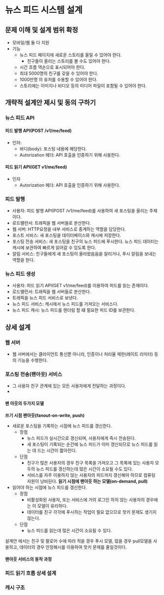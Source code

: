 # 뉴스 피드 시스템 설계

## 문제 이해 및 설계 범위 확정
- 모바일/웹 둘 다 지원
- 기능
  - 뉴스 피드 페이지에 새로운 스토리를 올릴 수 있어야 한다.
    - 친구들이 올리는 스토리를 볼 수도 있어야 한다.
  - 시간 흐름 역순으로 표시되어야 한다.
  - 최대 5000명의 친구를 갖을 수 있어야 한다.
  - 1000만명 의 유저를 수용할 수 있어야 한다.
  - 스토리에는 이미지나 비디오 등의 미디어 파일이 포함될 수 있어야 한다.
 
## 개략적 설계안 제시 및 동의 구하기
### 뉴스 피드 API
#### 피드 발행 API(POST /v1/me/feed)
- 인자:
  - 바디(body): 포스팅 내용에 해당한다.
  - Autorization 헤더: API 호출을 인증하기 위해 사용한다.

#### 피드 읽기 API(GET v1/me/feed)
- 인자
  - Autorization 헤더: API 호출을 인증하기 위해 사용한다.
 

### 피드 발행
- 사용자: 피드 발행 API(POST /v1/me/feed)를 사용하여 새 포스팅을 올리는 주체이다.
- 로드밸런서: 트래픽을 웹 서버들로 분산한다.
- 웹 서버: HTTP요청을 내부 서비스로 중계하는 역할을 담당한다.
- 포스트 서비스: 새 포스팅을 데이터베이스와 캐시에 저장한다.
- 포스팅 전송 서비스: 새 포스팅을 친구의 뉴스 피드에 푸시한다. 뉴스 피드 데이터는 캐시에 보관하여 빠르게 읽어갈 수 있도록 한다.
- 알림 서비스: 친구들에게 새 포스팅이 올라왔음음을 알리거나, 푸시 알림을 보내는 역할을 한다.

### 뉴스 피드 생성
- 사용자: 피드 읽기 API(GET v1/me/feed)를 이용하여 피드를 읽는 존재이다.
- 로드밸런서: 트래픽을 웹 서버들로 분산한다.
- 트래픽을 뉴스 피드 서비스로 보낸다.
- 뉴스 피드 서비스: 캐시에서 뉴스 피드를 가져오는 서비스다.
- 뉴스 피드 캐시: 뉴스 피드를 렌더링 할 떄 필요한 피드 ID를 보관한다.


## 상세 설계

### 웹 서버
- 웹 서버에서는 클라이언트 통신뿐 아니라, 인증이나 처리율 제한(레이트 리미터) 등의 기능을 수행한다.

### 포스팅 전송(팬아웃) 서비스
- 그 사용자 친구 관계에 있는 모든 사용자에게 전달하는 과정이다.
- 
#### 팬 아웃의 두가지 모델
**쓰기 시점 팬아웃(fanout-on-write, push)**
- 새로운 포스팅을 기록하는 시점에 뉴스 피드를 갱신한다.
  - 장점
    - 뉴스 피드가 실시간으로 갱신되며, 사용자에게 즉시 전송된다.
    - 새 포스팅이 기록되는 순간에 뉴스 피드가 이미 갱신되므로 뉴스 피드를 읽는 데 드는 시간이 짧아진다.
  - 단점
    - 친구가 많은 사용자의 경우 친구 목록을 가져오고 그 목록에 있는 사용자 모두의 뉴스 피드를 갱신하는데 많은 시간이 소요될 수도 있다.
    - 서비스를 자주 이용하지 않는 사용자의 피드까지 갱신해야 하므로 컴퓨팅 자원이 낭비된다.
**읽기 시점에 팬아웃 하는 모델(on-demand, pull)**
- 읽어야 하는 시점에 뉴스 피드를 갱신한다.
  - 장점
    - 비활성화된 사용자, 또는 서비스에 거의 로그인 하지 않는 사용자의 경우에는 이 모델이 유리하다.
    - 데이터를 친구 각각에 푸시하는 작업이 필요 없으므로 핫키 문제도 생기지 않는다.
  - 단점
    - 뉴스 피드를 읽는데 많은 시간이 소요될 수 있다.
   
설계안 에서는 친구 및 팔로어 수에 따라 적을 경우 푸시 모델, 많을 경우 pull모델을 사용하고, 데이터의 경우 안정해시를 이용하여 핫키 문제를 줄일것이다.


#### 팬아웃 서비스의 동작 과정


### 피드 읽기 흐름 상세 설계

### 캐시 구조
